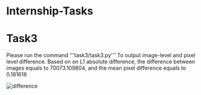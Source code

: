 # Internship-Tasks

# Task3
Please run the command '''task3/task3.py''' To output image-level and pixel level difference. 
Based on on L1 absolute difference, the difference between images equals to 70073.109804, and the mean pixel difference equals to 0.181618


![difference](https://github.com/Elham-gh/Internship-Tasks/assets/76242088/9c58789a-5963-48a3-a213-f56b21699fd4)
